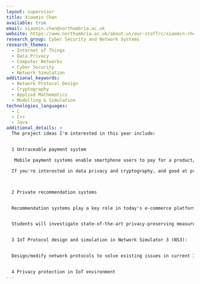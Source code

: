 ```yaml
---
layout: supervisor
title: Xiaomin Chen
available: true
email: xiaomin.chen@northumbria.ac.uk
website: https://www.northumbria.ac.uk/about-us/our-staff/c/xiaomin-chen/
research_group: Cyber Security and Network Systems
research_themes:
  - Internet of Things
  - Data Privacy
  - Computer Networks
  - Cyber Security
  - Network Simulation
additional_keywords:
  - Network Protocol Design
  - Cryptography
  - Applied Mathematics
  - Modelling & Simulation
technologies_languages:
  - C
  - C++
  - Java
additional_details: >
  The project ideas I'm interested in this year include:


  1 Untraceable payment system

   Mobile payment systems enable smartphone users to pay for a product/service without using physical cards or cash. Privacy violation can take place either on the mobile end, or even worse, on the Service Provider end. To protect user privacy against the third-party Service Provider (e.g. Amazon), researchers have started to design "untraceable" payment systems using cryptography techniques, such as blind signature. Untraceable payment systems can guarantee fair and secure transactions between customers and merchants without exposing the linkage to the Service Provider. We have proposed such a system.

  If you're interested in data privacy and cryptography, and good at programming in Java or Python,  we would like you to develop a prototype for our system.



  2 Private recommendation systems


  Recommendation systems play a key role in today's e-commerce platforms. Recommendations are performed by analysing users' purchase historic data and personal profiles. It has been revealed that the service providers collect more data than required.  Even ethical data aggregation and analytics can violate user privacy. 


  Students will investigate state-of-the-art privacy-preserving measures and deep-learning recommendation algorithm, and develop a prototype for a private recommendation system. Knowledge in machine learning/deep learning and programming in python are essential.


  3 IoT Protocol design and simulation in Network Simulator 3 (NS3):


  Design/modify network protocols to solve existing issues in current IoT networks. The protocols need to be implemented in a research network simulator, e.g. NS3. Experiments need to be run to show the performance improvement. 


  4 Privacy protection in IoT environment
---
```

